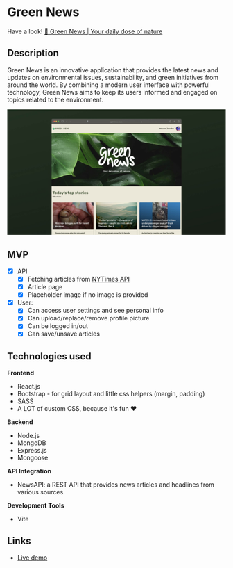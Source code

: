 # Green News

Have a look! 
[🌿 Green News | Your daily dose of nature](https://dev.laurasnclr.com/projects/green-news/)


## Description
Green News is an innovative application that provides the latest news and updates on environmental issues, sustainability, and green initiatives from around the world. By combining a modern user interface with powerful technology, Green News aims to keep its users informed and engaged on topics related to the environment.

![Green News | Your daily dose of nature](https://github.com/laurasinclair/green-news/blob/5726a8a9a64e5ea941685c22010abd0ab1eaf989/public/green-news_screenshot.jpg)


## MVP
- [x] API
    - [x] Fetching articles from [NYTimes API](https://developer.nytimes.com/apis/)
    - [x] Article page
    - [x] Placeholder image if no image is provided

- [x] User:
    - [x] Can access user settings and see personal info
    - [x] Can upload/replace/remove profile picture
    - [x] Can be logged in/out
    - [x] Can save/unsave articles

## Technologies used
**Frontend**
- React.js
- Bootstrap - for grid layout and little css helpers (margin, padding)
- SASS
- A LOT of custom CSS, because it's fun ❤️

**Backend**
- Node.js
- MongoDB
- Express.js
- Mongoose

**API Integration**
- NewsAPI: a REST API that provides news articles and headlines from various sources.

**Development Tools**
- Vite


## Links

- [Live demo](https://dev.laurasnclr.com/projects/green-news/)
